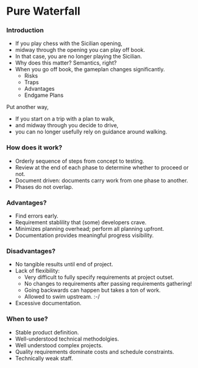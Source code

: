 
# Pure Waterfall

### Introduction

- If you play chess with the Sicilian opening,
- midway through the opening you can play off book.
- In that case, you are no longer playing the Sicilian.
- Why does this matter? Semantics, right? 
- When you go off book, the gameplan changes significantly.
    - Risks
    - Traps
    - Advantages
    - Endgame Plans

Put another way, 
- If you start on a trip with a plan to walk,
- and midway through you decide to drive, 
- you can no longer usefully rely on guidance around walking.

### How does it work? 

- Orderly sequence of steps from concept to testing.
- Review at the end of each phase to determine whether to proceed or not.
- Document driven: documents carry work from one phase to another.
- Phases do not overlap.

### Advantages?

- Find errors early.
- Requirement stablility that (some) developers crave.
- Minimizes planning overhead; perform all planning upfront.
- Documentation provides meaningful progress visibility.

### Disadvantages?

- No tangible results until end of project.
- Lack of flexibility:
    - Very difficult to fully specify requirements at project outset.
    - No changes to requirements after passing requirements gathering!
    - Going backwards can happen but takes a ton of work.
    - Allowed to swim upstream. :-/
- Excessive documentation.

### When to use? 

- Stable product definition.
- Well-understood technical methodolgies.
- Well understood complex projects.
- Quality requirements dominate costs and schedule constraints.
- Technically weak staff.